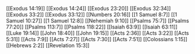[[Exodus 14:19]]
[[Exodus 14:24]]
[[Exodus 23:20]]
[[Exodus 32:34]]
[[Exodus 33:2]]
[[Exodus 33:12]]
[[Numbers 20:16]]
[[1 Samuel 8:7]]
[[1 Samuel 10:27]]
[[1 Samuel 12:8]]
[[Nehemiah 9:10]]
[[Psalms 75:7]]
[[Psalms 77:20]]
[[Psalms 113:7]]
[[Psalms 118:22]]
[[Isaiah 63:9]]
[[Isaiah 63:11]]
[[Luke 19:14]]
[[John 18:40]]
[[John 19:15]]
[[Acts 2:36]]
[[Acts 3:22]]
[[Acts 5:31]]
[[Acts 7:9]]
[[Acts 7:27]]
[[Acts 7:30]]
[[Acts 7:51]]
[[Colossians 1:15]]
[[Hebrews 2:2]]
[[Revelation 15:3]]

